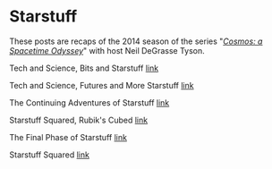 # Starstuff
These posts are recaps of the 2014 season of the series "[_Cosmos: a Spacetime Odyssey_](https://www.imdb.com/title/tt2395695/)" with host Neil DeGrasse Tyson.


Tech and Science, Bits and Starstuff [link](https://syntheticdaisies.blogspot.com/2014/03/tech-and-science-bits-and-starstuff.html)

Tech and Science, Futures and More Starstuff [link](https://syntheticdaisies.blogspot.com/2014/03/tech-and-science-futures-and-more.html)

The Continuing Adventures of Starstuff [link](https://syntheticdaisies.blogspot.com/2014/05/the-continuing-adventures-of-starstuff.html)

Starstuff Squared, Rubik's Cubed [link](https://syntheticdaisies.blogspot.com/2014/05/starstuff-squared-rubiks-cubed.html)

The Final Phase of Starstuff [link](https://syntheticdaisies.blogspot.com/2014/06/the-final-phase-of-starstuff_9.html)

Starstuff Squared [link](https://syntheticdaisies.blogspot.com/2014/04/starstuff-squared.html)
